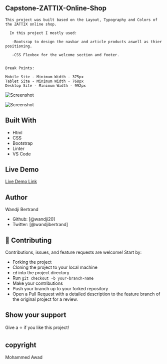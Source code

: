 ## Capstone-ZATTIX-Online-Shop

    This project was built based on the Layout, Typography and Colors of the ZATTIX online shop.

      In this project I mostly used:

       -Bootsrap to design the navbar and article products aswell as thier positioning.

       -CSS Flexbox for the welcome section and footer.


    Break Points:

    Mobile Site - Minimum Width - 375px
    Tablet Site - Minimum Width - 768px
    Desktop Site - Minimum Width - 992px

![Screenshot](assets/screenshot1/ "Homepage Screenshot of Tablet Viewport")

![Screenshot](assets/screenshot2/ "Items Page Screenshot of Tablet Viewport")

## Built With

- Html
- CSS
- Bootstrap
- Linter
- VS Code

## Live Demo

[Live Demo Link](https://raw.githack.com/wandji20/Capstone-Online-Shop/feature-branch/index.html)

## Author

Wandji Bertrand

- Github: [@wandji20]
- Twitter: [@wandjibertrand]

## 🤝 Contributing

Contributions, issues, and feature requests are welcome! Start by:

- Forking the project
- Cloning the project to your local machine
- `cd` into the project directory
- Run `git checkout -b your-branch-name`
- Make your contributions
- Push your branch up to your forked repository
- Open a Pull Request with a detailed description to the feature branch of the original project for a review.

## Show your support

Give a :star: if you like this project!

## copyright

Mohammed Awad
